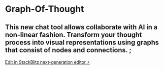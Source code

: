 # Graph-Of-Thought
## This new chat tool allows collaborate with AI in a non-linear fashion. Transform your thought process into visual representations using graphs that consist of nodes and connections. ; 

[Edit in StackBlitz next-generation editor ⚡️](https://stackblitz.com/~/github.com/iceonme/Graph-Of-Thought)
